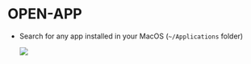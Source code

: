 # OPEN-APP

- Search for any app installed in your MacOS (`~/Applications` folder)

  ![](https://i.imgur.com/Q2EglTE.png)
